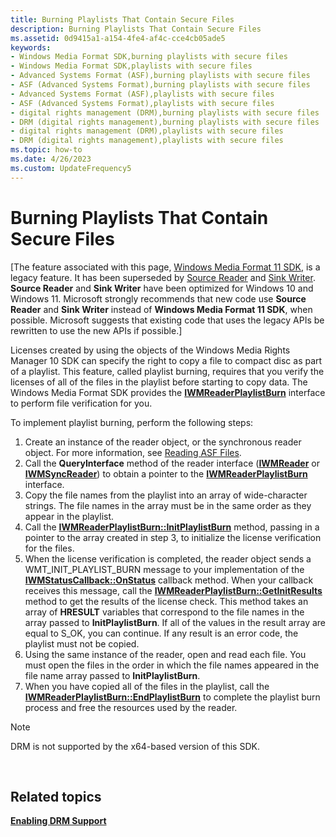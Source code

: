 ```yaml
---
title: Burning Playlists That Contain Secure Files
description: Burning Playlists That Contain Secure Files
ms.assetid: 0d9415a1-a154-4fe4-af4c-cce4cb05ade5
keywords:
- Windows Media Format SDK,burning playlists with secure files
- Windows Media Format SDK,playlists with secure files
- Advanced Systems Format (ASF),burning playlists with secure files
- ASF (Advanced Systems Format),burning playlists with secure files
- Advanced Systems Format (ASF),playlists with secure files
- ASF (Advanced Systems Format),playlists with secure files
- digital rights management (DRM),burning playlists with secure files
- DRM (digital rights management),burning playlists with secure files
- digital rights management (DRM),playlists with secure files
- DRM (digital rights management),playlists with secure files
ms.topic: how-to
ms.date: 4/26/2023
ms.custom: UpdateFrequency5
---
```


# Burning Playlists That Contain Secure Files

\[The feature associated with this page, [Windows Media Format 11 SDK](/windows/win32/wmformat/windows-media-format-11-sdk), is a legacy feature. It has been superseded by [Source Reader](/windows/win32/medfound/source-reader) and [Sink Writer](/windows/win32/medfound/sink-writer). **Source Reader** and **Sink Writer** have been optimized for Windows 10 and Windows 11. Microsoft strongly recommends that new code use **Source Reader** and **Sink Writer** instead of **Windows Media Format 11 SDK**, when possible. Microsoft suggests that existing code that uses the legacy APIs be rewritten to use the new APIs if possible.\]

Licenses created by using the objects of the Windows Media Rights Manager 10 SDK can specify the right to copy a file to compact disc as part of a playlist. This feature, called playlist burning, requires that you verify the licenses of all of the files in the playlist before starting to copy data. The Windows Media Format SDK provides the [**IWMReaderPlaylistBurn**](/previous-versions/windows/desktop/api/wmsdkidl/nn-wmsdkidl-iwmreaderplaylistburn) interface to perform file verification for you.

To implement playlist burning, perform the following steps:

1.  Create an instance of the reader object, or the synchronous reader object. For more information, see [Reading ASF Files](reading-asf-files.md).
2.  Call the **QueryInterface** method of the reader interface ([**IWMReader**](/previous-versions/windows/desktop/api/wmsdkidl/nn-wmsdkidl-iwmreader) or [**IWMSyncReader**](/previous-versions/windows/desktop/api/wmsdkidl/nn-wmsdkidl-iwmsyncreader)) to obtain a pointer to the [**IWMReaderPlaylistBurn**](/previous-versions/windows/desktop/api/wmsdkidl/nn-wmsdkidl-iwmreaderplaylistburn) interface.
3.  Copy the file names from the playlist into an array of wide-character strings. The file names in the array must be in the same order as they appear in the playlist.
4.  Call the [**IWMReaderPlaylistBurn::InitPlaylistBurn**](/previous-versions/windows/desktop/api/Wmsdkidl/nf-wmsdkidl-iwmreaderplaylistburn-initplaylistburn) method, passing in a pointer to the array created in step 3, to initialize the license verification for the files.
5.  When the license verification is completed, the reader object sends a WMT\_INIT\_PLAYLIST\_BURN message to your implementation of the [**IWMStatusCallback::OnStatus**](/previous-versions/windows/desktop/api/Wmsdkidl/nf-wmsdkidl-iwmstatuscallback-onstatus) callback method. When your callback receives this message, call the [**IWMReaderPlaylistBurn::GetInitResults**](/previous-versions/windows/desktop/api/Wmsdkidl/nf-wmsdkidl-iwmreaderplaylistburn-getinitresults) method to get the results of the license check. This method takes an array of **HRESULT** variables that correspond to the file names in the array passed to **InitPlaylistBurn**. If all of the values in the result array are equal to S\_OK, you can continue. If any result is an error code, the playlist must not be copied.
6.  Using the same instance of the reader, open and read each file. You must open the files in the order in which the file names appeared in the file name array passed to **InitPlaylistBurn**.
7.  When you have copied all of the files in the playlist, call the [**IWMReaderPlaylistBurn::EndPlaylistBurn**](/previous-versions/windows/desktop/api/Wmsdkidl/nf-wmsdkidl-iwmreaderplaylistburn-endplaylistburn) to complete the playlist burn process and free the resources used by the reader.

> [!Note]  
> DRM is not supported by the x64-based version of this SDK.

 

## Related topics

<dl> <dt>

[**Enabling DRM Support**](enabling-drm-support.md)
</dt> </dl>

 

 




